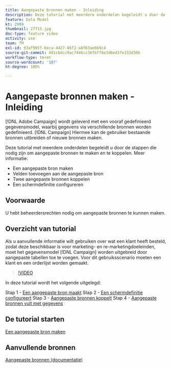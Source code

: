 ```yaml
---
title: Aangepaste bronnen maken - Inleiding
description: Deze tutorial met meerdere onderdelen begeleidt u door de stappen die nodig zijn om aangepaste bronnen te maken en te koppelen.
feature: Data Model
kt: 2999
thumbnail: 27715.jpg
doc-type: feature video
activity: use
team: TM
exl-id: 93af995f-6eca-4427-86f2-a8f63ae6b9c4
source-git-commit: 481cbdcc9ac7446cc36fbff6e3d6e43fe333d30b
workflow-type: tm+mt
source-wordcount: '187'
ht-degree: 100%

---
```


# Aangepaste bronnen maken - Inleiding

[!DNL Adobe Campaign] wordt geleverd met een vooraf gedefinieerd gegevensmodel, waarbij gegevens via verschillende bronnen worden gedefinieerd. [!DNL Campaign] Hiermee kan de gebruiker bestaande bronnen uitbreiden of nieuwe bronnen maken.

Deze tutorial met meerdere onderdelen begeleidt u door de stappen die nodig zijn om aangepaste bronnen te maken en te koppelen.
Meer informatie:

* Een aangepaste bron maken
* Velden toevoegen aan de aangepaste bron
* Twee aangepaste bronnen koppelen
* Een schermdefinitie configureren

## Voorwaarde

U hebt beheerdersrechten nodig om aangepaste bronnen te kunnen maken.

## Overzicht van tutorial

Als u aanvullende informatie wilt gebruiken over wat een klant heeft besteld, zodat deze beschikbaar is voor marketing- en re-marketingdoeleinden, moet het gegevensmodel [!DNL Campaign] worden uitgebreid door aangepaste tabellen toe te voegen. Voor dit gebruiksscenario moeten een klant en een orderlijst worden gemaakt.

>[!VIDEO](https://video.tv.adobe.com/v/27715?quality=9)

In deze tutorial wordt het volgende uitgelegd:

Stap 1 - [Een aangepaste bron maakt](./creating-a-custom-resource.md)
Stap 2 - [Een schermdefinitie configureert](./configuring-a-screen-definition-for-a-custom-resource.md)
Stap 3 - [Aangepaste bronnen koppelt](./linking-custom-resources.md)
Stap 4 - [Aangepaste bronnen vult met gegevens](./populate-custom-resources-with-data.md)

## De tutorial starten

[Een aangepaste bron maken](./creating-a-custom-resource.md)

## Aanvullende bronnen

[Aangepaste bronnen (documentatie)](https://experienceleague.adobe.com/docs/campaign-standard/using/working-with-apis/global-concepts/custom-resources.html?lang=nl)
